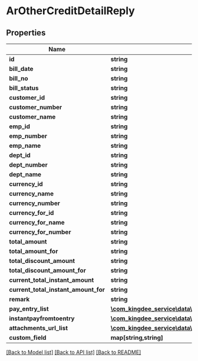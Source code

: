 # ArOtherCreditDetailReply

## Properties
Name | Type | Description | Notes
------------ | ------------- | ------------- | -------------
**id** | **string** |  | [optional] 
**bill_date** | **string** |  | [optional] 
**bill_no** | **string** |  | [optional] 
**bill_status** | **string** |  | [optional] 
**customer_id** | **string** |  | [optional] 
**customer_number** | **string** |  | [optional] 
**customer_name** | **string** |  | [optional] 
**emp_id** | **string** |  | [optional] 
**emp_number** | **string** |  | [optional] 
**emp_name** | **string** |  | [optional] 
**dept_id** | **string** |  | [optional] 
**dept_number** | **string** |  | [optional] 
**dept_name** | **string** |  | [optional] 
**currency_id** | **string** |  | [optional] 
**currency_name** | **string** |  | [optional] 
**currency_number** | **string** |  | [optional] 
**currency_for_id** | **string** |  | [optional] 
**currency_for_name** | **string** |  | [optional] 
**currency_for_number** | **string** |  | [optional] 
**total_amount** | **string** |  | [optional] 
**total_amount_for** | **string** |  | [optional] 
**total_discount_amount** | **string** |  | [optional] 
**total_discount_amount_for** | **string** |  | [optional] 
**current_total_instant_amount** | **string** |  | [optional] 
**current_total_instant_amount_for** | **string** |  | [optional] 
**remark** | **string** |  | [optional] 
**pay_entry_list** | [**\com_kingdee_service\data\entity\ArOtherCreditDetailReplyPayEntry[]**](ArOtherCreditDetailReplyPayEntry.md) |  | [optional] 
**instantpayfromtoentry** | [**\com_kingdee_service\data\entity\ArOtherCreditDetailReplyInstantPayEntry[]**](ArOtherCreditDetailReplyInstantPayEntry.md) |  | [optional] 
**attachments_url_list** | [**\com_kingdee_service\data\entity\ArOtherCreditDetailReplyAttachmentsUrl[]**](ArOtherCreditDetailReplyAttachmentsUrl.md) |  | [optional] 
**custom_field** | **map[string,string]** |  | [optional] 

[[Back to Model list]](../README.md#documentation-for-models) [[Back to API list]](../README.md#documentation-for-api-endpoints) [[Back to README]](../README.md)


